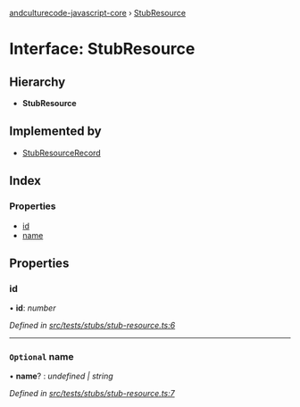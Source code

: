 [andculturecode-javascript-core](../README.md) › [StubResource](stubresource.md)

# Interface: StubResource

## Hierarchy

* **StubResource**

## Implemented by

* [StubResourceRecord](../classes/stubresourcerecord.md)

## Index

### Properties

* [id](stubresource.md#id)
* [name](stubresource.md#optional-name)

## Properties

###  id

• **id**: *number*

*Defined in [src/tests/stubs/stub-resource.ts:6](https://github.com/AndcultureCode/AndcultureCode.JavaScript.Core/blob/52c4b09/src/tests/stubs/stub-resource.ts#L6)*

___

### `Optional` name

• **name**? : *undefined | string*

*Defined in [src/tests/stubs/stub-resource.ts:7](https://github.com/AndcultureCode/AndcultureCode.JavaScript.Core/blob/52c4b09/src/tests/stubs/stub-resource.ts#L7)*
